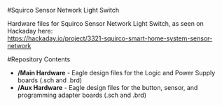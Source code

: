 #Squirco Sensor Network Light Switch

Hardware files for Squirco Sensor Network Light Switch, as seen on Hackaday here:  
https://hackaday.io/project/3321-squirco-smart-home-system-sensor-network  
  
#Repository Contents
* **/Main Hardware** - Eagle design files for the Logic and Power Supply boards (.sch and .brd)
* **/Aux Hardware** - Eagle design files for the button, sensor, and programming adapter boards (.sch and .brd)
